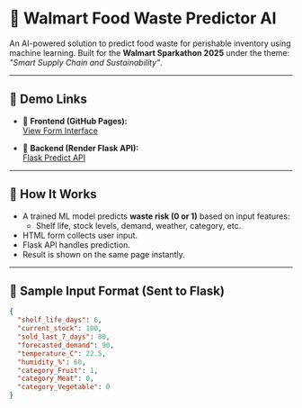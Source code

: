 # 🛒 Walmart Food Waste Predictor AI

An AI-powered solution to predict food waste for perishable inventory using machine learning. Built for the **Walmart Sparkathon 2025** under the theme: *"Smart Supply Chain and Sustainability"*.

---

## 🚀 Demo Links

- 🔗 **Frontend (GitHub Pages):**  
  [View Form Interface](https://yourusername.github.io/walmart_waste_predictor/)

- 🔗 **Backend (Render Flask API):**  
  [Flask Predict API](https://your-app-name.onrender.com/predict)

---

## 🧠 How It Works

- A trained ML model predicts **waste risk (0 or 1)** based on input features:
  - Shelf life, stock levels, demand, weather, category, etc.
- HTML form collects user input.
- Flask API handles prediction.
- Result is shown on the same page instantly.

---

## 🧪 Sample Input Format (Sent to Flask)

```json
{
  "shelf_life_days": 6,
  "current_stock": 100,
  "sold_last_7_days": 80,
  "forecasted_demand": 90,
  "temperature_C": 22.5,
  "humidity_%": 60,
  "category_Fruit": 1,
  "category_Meat": 0,
  "category_Vegetable": 0
}
